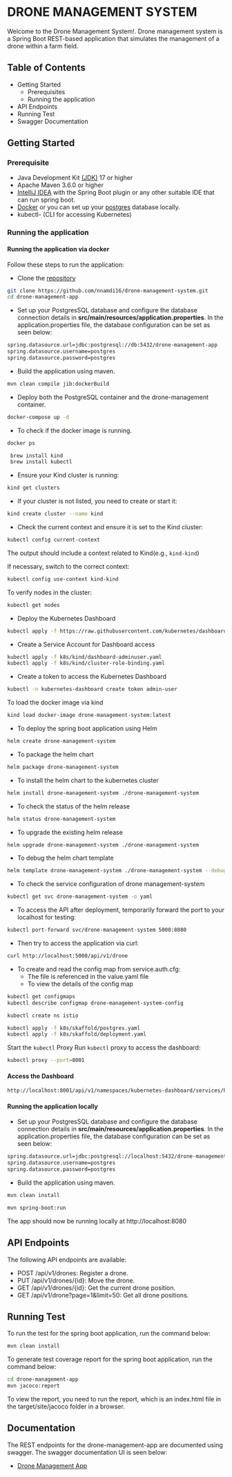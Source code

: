 # DRONE MANAGEMENT SYSTEM
Welcome to the Drone Management System!. Drone management system is a Spring Boot REST-based application that simulates the management of a drone within a farm field.

## Table of Contents
* Getting Started
    * Prerequisites
    * Running the application
* API Endpoints
* Running Test
* Swagger Documentation


## Getting Started

### Prerequisite
- Java Development Kit [(JDK)](https://www.oracle.com/java/technologies/downloads/) 17 or higher
- Apache Maven 3.6.0 or higher
- [IntelliJ IDEA](https://www.jetbrains.com/idea/download/?section=mac) with the Spring Boot plugin or any other suitable IDE that can run spring boot.
- [Docker](https://docs.docker.com/get-docker/) or you can set up your [postgres](https://www.postgresql.org/docs/current/tutorial-install.html) database locally.
- kubectl- (CLI for accessing Kubernetes)


### Running the application

#### Running the application via docker
Follow these steps to run the application:

- Clone the [repository](https://github.com/nnamdi16/drone-management-system.git)

```bash 
git clone https://github.com/nnamdi16/drone-management-system.git
cd drone-management-app
 ```

- Set up your PostgresSQL database and configure the database connection details in **src/main/resources/application.properties**.
In the application.properties file, the database configuration can be set as seen below:
```bash
spring.datasource.url=jdbc:postgresql://db:5432/drone-management-app
spring.datasource.username=postgres
spring.datasource.password=postgres
```
- Build the application using maven.

 ```bash
mvn clean compile jib:dockerBuild
   ```

- Deploy both the PostgreSQL container and the drone-management container.

 ```bash
docker-compose up -d
   ```

- To check if the docker image is running.

 ```bash
docker ps
   ```


```bash 
 brew install kind
 brew install kubectl
 ```
- Ensure your Kind cluster is running:
```bash
kind get clusters
```


- If your cluster is not listed, you need to create or start it:
```bash
kind create cluster --name kind
```

- Check the current context and ensure it is set to the Kind cluster:
```bash
kubectl config current-context
```

The output should include a context related to Kind(e.g., `kind-kind`)

If necessary, switch to the correct context:

```bash
kubectl config use-context kind-kind
```

To verify nodes in the cluster:

```bash
kubectl get nodes
```

- Deploy the Kubernetes Dashboard
```bash
kubectl apply -f https://raw.githubusercontent.com/kubernetes/dashboard/v2.5.1/aio/deploy/recommended.yaml
```

- Create a Service Account for Dashboard access
```bash
kubectl apply -f k8s/kind/dashboard-adminuser.yaml  
kubectl apply -f k8s/kind/cluster-role-binding.yaml 
```

- Create a token to access the Kubernetes Dashboard
```bash
kubectl -n kubernetes-dashboard create token admin-user 
```

To load the docker image via kind
```bash
kind load docker-image drone-management-system:latest
```

- To deploy the spring boot application using Helm
```bash
helm create drone-management-system
```

- To package the helm chart
```bash
helm package drone-management-system
```

- To install the helm chart to the kubernetes cluster
```bash
helm install drone-management-system ./drone-management-system
```

- To check the status of the helm release
```bash
helm status drone-management-system 

```

- To upgrade the existing helm release
```bash
helm upgrade drone-management-system ./drone-management-system

```
- To debug the helm chart template
```bash
helm template drone-management-system ./drone-management-system --debug  
```
- To check the service configuration of drone management-system
```bash
kubectl get svc drone-management-system -o yaml

```

- To access the API after deployment, temporarily forward the port to your localhost for testing:
```bash
kubectl port-forward svc/drone-management-system 5000:8080


```

- Then try to access the application via curl:
```bash
curl http://localhost:5000/api/v1/drone


```


- To create and read the config map from service.auth.cfg:
  - The file is referenced in the value.yaml file
  - To view the details of the config map
```bash
kubectl get configmaps 
kubectl describe configmap drone-management-system-config 


```


```bash
kubectl create ns istio

kubectl apply -f k8s/skaffold/postgres.yaml
kubectl apply -f k8s/skaffold/deployment.yaml
```

Start the `kubectl` Proxy
Run `kubectl` proxy to access the dashboard:

```bash
kubectl proxy --port=8001
```

#### Access the Dashboard
```bash
http://localhost:8001/api/v1/namespaces/kubernetes-dashboard/services/https:kubernetes-dashboard:/proxy/
```


#### Running the application locally
  -  Set up your PostgresSQL database and configure the database connection details in **src/main/resources/application.properties**. 
  In the application.properties file, the database configuration can be set as seen below:
```bash
spring.datasource.url=jdbc:postgresql://localhost:5432/drone-management-app
spring.datasource.username=postgres
spring.datasource.password=postgres
```

- Build the application using maven.

 ```bash
mvn clean install
   ```

```bash
mvn spring-boot:run
```

The app should now be running locally at http://localhost:8080 


## API Endpoints
The following API endpoints are available:

* POST /api/v1/drones: Register a drone.
* PUT /api/v1/drones/{id}: Move the drone.
* GET /api/v1/drones/{id}: Get the current drone position.
* GET /api/v1/drone?page=1&limit=50: Get all drone positions.


## Running Test
To run the test for the spring boot application, run the command below:

```bash
mvn clean install
```

To generate test coverage report for the spring boot application, run the command below:

```bash
cd drone-management-app
mvn jacoco:report
```

To view the report, you need to run the report, which is an index.html file in the target/site/jacoco folder in a browser.


## Documentation
The REST endpoints for the drone-management-app are documented using swagger.
The swagger documentation UI is seen below:
- [Drone Management App](http://localhost:8080/swagger-ui/index.html)




